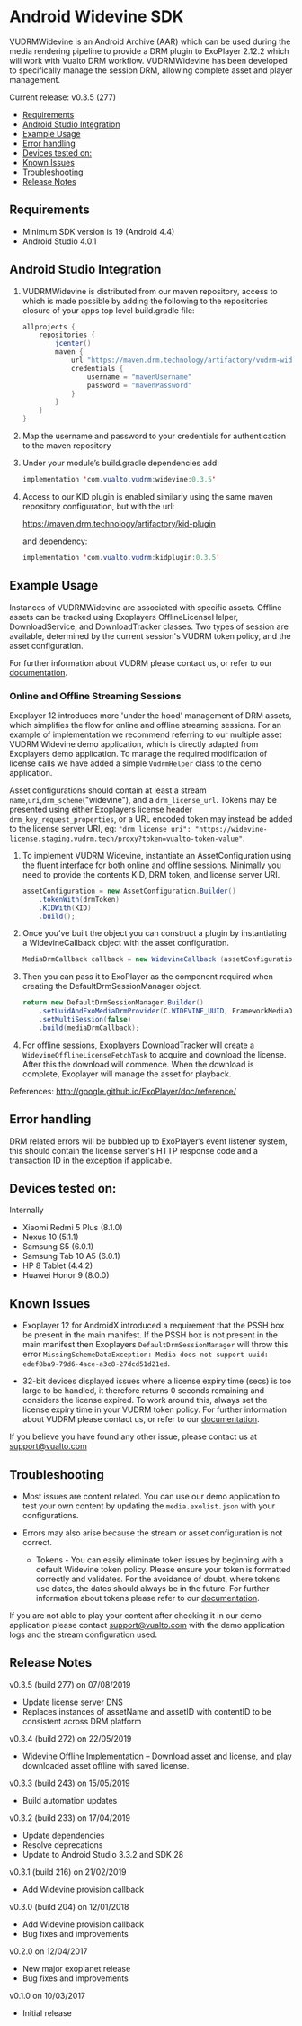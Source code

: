 

# Android Widevine SDK

VUDRMWidevine is an Android Archive (AAR) which can be used during the media rendering pipeline to provide a DRM plugin to ExoPlayer 2.12.2 which will work with Vualto DRM workflow. VUDRMWidevine has been developed to specifically manage the session DRM, allowing complete asset and player management.

Current release: v0.3.5 (277)

- [Requirements](#requirements)
- [Android Studio Integration](#android-studio-integration)
- [Example Usage](#example-usage)
- [Error handling](#error-handling)
- [Devices tested on:](#devices-tested-on:)
- [Known Issues](#known-issues)
- [Troubleshooting](#troubleshooting)
- [Release Notes](#release-notes)

## Requirements
- Minimum SDK version is 19 (Android 4.4)
- Android Studio 4.0.1

## Android Studio Integration

1.	VUDRMWidevine is distributed from our maven repository, access to which is made possible by adding the 
following to the repositories closure of your apps top level build.gradle file:

	```java
	allprojects {
		repositories {
			jcenter()
			maven {
				url "https://maven.drm.technology/artifactory/vudrm-widevine"
				credentials {
					username = "mavenUsername"
					password = "mavenPassword"
				}
			}
		}
	}		
	```
2.	Map the username and password to your credentials for authentication to the maven repository

3.	Under your module’s build.gradle dependencies add:

	```java
    implementation 'com.vualto.vudrm:widevine:0.3.5'
	```

4.	Access to our KID plugin is enabled similarly using the same maven repository configuration, but with the url:

	<https://maven.drm.technology/artifactory/kid-plugin>

	and dependency:

	```java 
	implementation 'com.vualto.vudrm:kidplugin:0.3.5'
	```
	
## Example Usage

Instances of VUDRMWidevine are associated with specific assets. Offline assets can be tracked using Exoplayers OfflineLicenseHelper, DownloadService, and DownloadTracker classes. Two types of session are available, determined by the current session's VUDRM token policy, and the asset configuration.

For further information about VUDRM please contact us, or refer to our [documentation](https://docs.vualto.com/projects/vudrm/en/latest/VUDRM-token.html).

### Online and Offline Streaming Sessions

Exoplayer 12 introduces more 'under the hood' management of DRM assets, which simplifies the flow for online and offline streaming sessions. For an example of implementation we recommend referring to our multiple asset VUDRM Widevine demo application, which is directly adapted from Exoplayers demo application. To manage the required modification of license calls we have added a simple `VudrmHelper` class to the demo application.
	
Asset configurations should contain at least a stream `name`,`uri`,`drm_scheme`("widevine"), and a `drm_license_url`. Tokens may be presented using either Exoplayers license header `drm_key_request_properties`, or a URL encoded token may instead be added to the license server URI, eg: `"drm_license_uri": "https://widevine-license.staging.vudrm.tech/proxy?token=vualto-token-value"`.


1.	To implement VUDRM Widevine, instantiate an AssetConfiguration using the fluent interface for both online and offline sessions. Minimally you need to provide the contents KID, DRM token, and license server URI.

	```java
	assetConfiguration = new AssetConfiguration.Builder()
		.tokenWith(drmToken)
		.KIDWith(KID)
		.build();
	```

2. Once you’ve built the object you can construct a plugin by instantiating a WidevineCallback object with the asset configuration.

	```java
	MediaDrmCallback callback = new WidevineCallback (assetConfiguration);
	```

3.	Then you can pass it to ExoPlayer as the component required when creating the DefaultDrmSessionManager object.

	```java
	return new DefaultDrmSessionManager.Builder()
    	.setUuidAndExoMediaDrmProvider(C.WIDEVINE_UUID, FrameworkMediaDrm.DEFAULT_PROVIDER)
	  	.setMultiSession(false)
		.build(mediaDrmCallback);
	```

5.	For offline sessions, Exoplayers DownloadTracker will create a `WidevineOfflineLicenseFetchTask` to acquire and download the license. After this the download will commence. When the download is complete, Exoplayer will manage the asset for playback.

References:
<http://google.github.io/ExoPlayer/doc/reference/>

## Error handling
DRM related errors will be bubbled up to ExoPlayer’s event listener system, this should contain the license server's HTTP response code and a transaction ID in the exception if applicable.


## Devices tested on:
Internally

- Xiaomi Redmi 5 Plus (8.1.0)
- Nexus 10 (5.1.1)
- Samsung S5 (6.0.1)
- Samsung Tab 10 A5 (6.0.1)
- HP 8 Tablet (4.4.2)
- Huawei Honor 9 (8.0.0)

## Known Issues

- Exoplayer 12 for AndroidX introduced a requirement that the PSSH box be present in the main manifest. If the PSSH box is not present in the main manifest then Exoplayers `DefaultDrmSessionManager` will throw this error `MissingSchemeDataException: Media does not support uuid: edef8ba9-79d6-4ace-a3c8-27dcd51d21ed`.

- 32-bit devices displayed issues where a license expiry time (secs) is too large to be handled, it therefore returns 0 seconds remaining and considers the license expired. To work around this, always set the license expiry time in your VUDRM token policy. For further information about VUDRM please contact us, or refer to our [documentation](https://docs.vualto.com/projects/vudrm/en/latest/VUDRM-token.html).

If you believe you have found any other issue, please contact us at support@vualto.com

## Troubleshooting

- Most issues are content related. You can use our demo application to test your own content by updating the `media.exolist.json` with your configurations.

- Errors may also arise because the stream or asset configuration is not correct. 
	- Tokens - You can easily eliminate token issues by beginning with a default Widevine token policy. Please ensure your token is formatted correctly and validates. For the avoidance of doubt, where tokens use dates, the dates should always be in the future. For further information about tokens please refer to our [documentation](https://docs.vualto.com/projects/vudrm/en/latest/VUDRM-token.html).

	
If you are not able to play your content after checking it in our demo application please contact support@vualto.com with the demo application logs and the stream configuration used.

## Release Notes

v0.3.5 (build 277) on 07/08/2019

- Update license server DNS
- Replaces instances of assetName and assetID with contentID to be consistent across DRM platform

v0.3.4 (build 272) on 22/05/2019

- Widevine Offline Implementation – Download asset and license, and play downloaded asset offline with saved license.

v0.3.3 (build 243) on 15/05/2019

- Build automation updates

v0.3.2 (build 233) on 17/04/2019

- Update dependencies
- Resolve deprecations
- Update to Android Studio 3.3.2 and SDK 28

v0.3.1 (build 216) on 21/02/2019

- Add Widevine provision callback

v0.3.0 (build 204) on 12/01/2018

- Add Widevine provision callback
- Bug fixes and improvements

v0.2.0 on 12/04/2017

- New major exoplanet release
- Bug fixes and improvements

v0.1.0 on 10/03/2017

- Initial release
